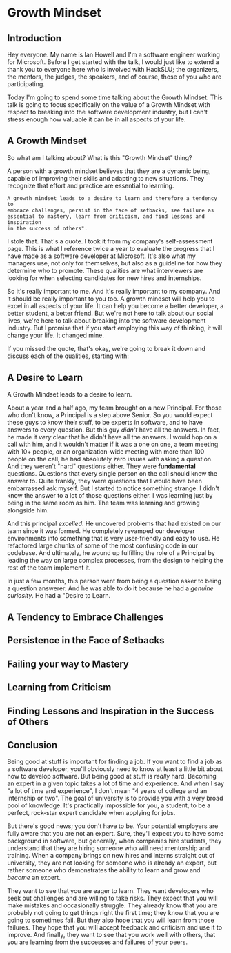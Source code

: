 # Growth Mindset

## Introduction

Hey everyone. My name is Ian Howell and I'm a software engineer working for
Microsoft. Before I get started with the talk, I would just like to extend a
thank you to everyone here who is involved with HackSLU; the organizers, the
mentors, the judges, the speakers, and of course, those of you who are
participating.

Today I'm going to spend some time talking about the Growth Mindset. This talk
is going to focus specifically on the value of a Growth Mindset with respect to
breaking into the software development industry, but I can't stress enough how
valuable it can be in all aspects of your life.

## A Growth Mindset

So what am I talking about? What is this "Growth Mindset" thing?

A person with a growth mindset believes that they are a dynamic being, capable
of improving their skills and adapting to new situations. They recognize that
effort and practice are essential to learning.

    A growth mindset leads to a desire to learn and therefore a tendency to
    embrace challenges, persist in the face of setbacks, see failure as
    essential to mastery, learn from criticism, and find lessons and inspiration
    in the success of others".

I stole that. That's a quote. I took it from my company's self-assessment page.
This is what I reference twice a year to evaluate the progress that I have made
as a software developer at Microsoft. It's also what my managers use, not only
for themselves, but also as a guideline for how they determine who to promote.
These qualities are what interviewers are looking for when selecting candidates
for new hires and internships.

So it's really important to me. And it's really important to my company. And it
should be really important to you too. A growth mindset will help you to excel
in all aspects of your life. It can help you become a better developer, a better
student, a better friend. But we're not here to talk about our social lives,
we're here to talk about breaking into the software development industry. But I
promise that if you start employing this way of thinking, it will change your
life. It changed mine.

If you missed the quote, that's okay, we're going to break it down and discuss
each of the qualities, starting with:

## A Desire to Learn

A Growth Mindset leads to a desire to learn.

About a year and a half ago, my team brought on a new Principal. For those who
don't know, a Principal is a step above Senior. So you would expect these guys
to know their stuff, to be experts in software, and to have answers to every
question. But this guy *didn't* have all the answers. In fact, he made it *very*
clear that he didn't have all the answers. I would hop on a call with him, and
it wouldn't matter if it was a one on one, a team meeting with 10+ people, or an
organization-wide meeting with more than 100 people on the call, he had
absolutely zero issues with asking a question. And they weren't "hard" questions
either. They were **fundamental** questions. Questions that every single person
on the call should know the answer to. Quite frankly, they were questions that I
would have been embarrassed ask myself. But I started to notice something
strange. I didn't know the answer to a lot of those questions either. I was
learning just by being in the same room as him. The team was learning and
growing alongside him.

And this principal *excelled*. He uncovered problems that had existed on our
team since it was formed. He completely revamped our developer environments into
something that is very user-friendly and easy to use. He refactored large chunks
of some of the most confusing code in our codebase. And ultimately, he wound up
fulfilling the role of a Principal by leading the way on large complex
processes, from the design to helping the rest of the team implement it.

In just a few months, this person went from being a question asker to being a
question answerer. And he was able to do it because he had a *genuine
curiosity*. He had a "Desire to Learn.

## A Tendency to Embrace Challenges

## Persistence in the Face of Setbacks

## Failing your way to Mastery

## Learning from Criticism

## Finding Lessons and Inspiration in the Success of Others

## Conclusion

Being good at stuff is important for finding a job. If you want to find a job as
a software developer, you'll obviously need to know at least a little bit about
how to develop software. But being good at stuff is *really* hard. Becoming an
expert in a given topic takes a lot of time and experience. And when I say "a
lot of time and experience", I don't mean "4 years of college and an internship
or two". The goal of university is to provide you with a very broad pool of
knowledge. It's practically impossible for you, a student, to be a perfect,
rock-star expert candidate when applying for jobs.

But there's good news; you don't have to be. Your potential employers are fully
aware that you are not an expert. Sure, they'll expect you to have some
background in software, but generally, when companies hire students, they
understand that they are hiring someone who will need mentorship and training.
When a company brings on new hires and interns straight out of university, they
are not looking for someone who is already an expert, but rather someone who
demonstrates the ability to learn and grow and *become* an expert.

They want to see that you are eager to learn. They want developers who seek out
challenges and are willing to take risks. They expect that you will make
mistakes and occasionally struggle. They already know that you are probably not
going to get things right the first time; they know that you are going to
sometimes fail. But they also hope that you will learn from those failures. They
hope that you will accept feedback and criticism and use it to improve. And
finally, they want to see that you work well with others, that you are learning
from the successes and failures of your peers.

<!-- Software development is a moving target.  -->
